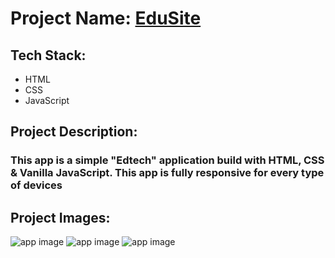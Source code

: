 # Project Name: [EduSite](https://jseduweb.netlify.app)

## Tech Stack:
- HTML
- CSS
- JavaScript

## Project Description:
### This app is a simple "Edtech" application build with HTML, CSS & Vanilla JavaScript. This app is fully responsive for every type of devices

## Project Images:
![app image](https://i.ibb.co/68htDyW/Screenshot-504.png)
![app image](https://i.ibb.co/hDjnnmD/Screenshot-505.png)
![app image](https://i.ibb.co/4s0HP7j/Screenshot-511.png)
